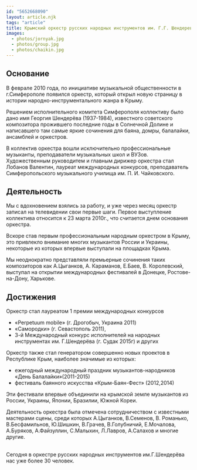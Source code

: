 ```yaml
---
id: "5652668090"
layout: article.njk
tags: "article"
title: Крымский оркестр русских народных инструментов им. Г.Г. Шендерева
images:
  - photos/jornyak.jpg
  - photos/group.jpg
  - photos/chaikin.jpg
---
```


## Основание

В феврале 2010 года, по инициативе музыкальной общественности в г.Симферополе появился оркестр, который открыл новую страницу в истории народно-инструментального жанра в Крыму.

Решением исполнительного комитета Симферополя коллективу было дано имя Георгия Шендерёва (1937-1984), известного советского композитора прожившего последние годы в Солнечной Долине и написавшего там самые яркие сочинения для баяна, домры, балалайки, ансамблей и оркестров.

В коллектив оркестра вошли исключительно профессиональные музыканты, преподаватели музыкальных школ и ВУЗов. Художественным руководитем и главным дирижер оркестра стал Лобанов Валентин, лауреат международных конкурсов, преподаватель Симферопольского музыкального училища им. П. И. Чайковского.



## Деятельность

Мы с вдохновением взялись за работу, и уже через месяц оркестр записал на телевидении свои первые шаги. Первое выступление коллектива относится к 23 марта 2010г., что считается днем основания оркестра.

Вскоре став первым профессиональным народным оркестром в Крыму, это привлекло внимание многих музыкантов России и Украины, некоторые из которых впервые выступали на площадках Крыма.

Мы неоднократно представляли премьерные сочинения таких композиторов как А.Цыганков, А. Караманов, Е.Баев, В. Королевский, выступал на открытии международных фестивалей в Донецке, Ростове-на-Дону, Харькове.



## Достижения

Оркестр стал лауреатом 1 премии международных конкурсов

* «Perpetuum mobile» (г. Дрогобыч, Украина 2011)
* «Самородки» (г. Севастополь 2011),
* 3-й Международный конкурс исполнителей на народных инструментах им. Г.Шендерёва (г. Судак 2015г) и других

Оркестр также стал генератором совершенно новых проектов в Республике Крым, наиболее значимые из которых:

* ежегодный международный праздник музыкантов-народников «День Балалайки»(2011-2015)
* фестиваль баянного искусства «Крым-Баян-Фест» (2012,2014)

Эти фестивали впервые объединили на крымской земле музыкантов из России, Украины, Японии, Бразилии, Южной Кореи.

Деятельность оркестра была отмечена сотрудничеством с известными мастерами сцены, среди которых А.Цыганков, В.Семенов, В. Романько, В.Бесфамильнов, Ю.Шишкин, В.Грачев, В.Голубничий, Е.Мочалова, А.Буряков, А.Файзуллин, С.Малыхин, Л.Лавров, А.Салахов и многие другие.

\
Сегодня в оркестре русских народных инструментов им.Г.Шендерёва нас уже более 30 человек.